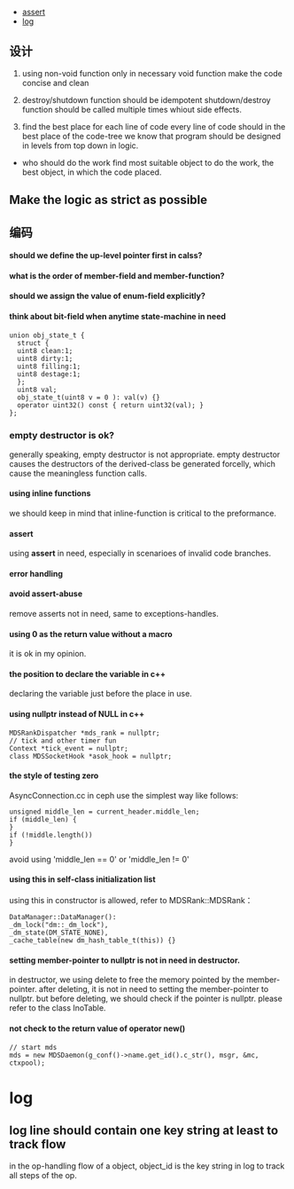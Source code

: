 - [assert](#assert)
- [log](#log)

## 设计
1. using non-void function only in necessary
void function make the code concise and clean

2. destroy/shutdown function should be idempotent
shutdown/destroy function should be called multiple times whiout side effects.

3. find the best place for each line of code
every line of code should in the best place of the code-tree
we know that program should be designed in levels from top down in logic.

- who should do the work
find most suitable object to do the work, the best object, in which the code placed.

## Make the logic as strict as possible

## 编码
#### should we define the up-level pointer first in calss?
#### what is the order of member-field and member-function?
#### should we assign the value of enum-field explicitly?
#### think about bit-field when anytime state-machine in need
```
union obj_state_t {
  struct {
  uint8 clean:1;
  uint8 dirty:1;
  uint8 filling:1;
  uint8 destage:1;
  };
  uint8 val;
  obj_state_t(uint8 v = 0 ): val(v) {}
  operator uint32() const { return uint32(val); }
};
```

### empty destructor is ok?
generally speaking, empty destructor is not appropriate.
empty destructor causes the destructors of the derived-class be generated forcelly, which cause the meaningless function calls.

#### using inline functions
we should keep in mind that inline-function is critical to the preformance.

#### assert
using **assert** in need, especially in scenarioes of invalid code branches.

#### error handling

#### avoid assert-abuse
remove asserts not in need, same to exceptions-handles.

#### using 0 as the return value without a macro
it is ok in my opinion.

#### the position to declare the variable in c++
declaring the variable just before the place in use.

#### using nullptr instead of NULL in c++
```
MDSRankDispatcher *mds_rank = nullptr;
// tick and other timer fun
Context *tick_event = nullptr;
class MDSSocketHook *asok_hook = nullptr;
```

#### the style of testing zero
AsyncConnection.cc in ceph use the simplest way like follows:
```
unsigned middle_len = current_header.middle_len;
if (middle_len) {
}
if (!middle.length())
}
```
avoid using 'middle_len == 0' or 'middle_len != 0'

#### using this in self-class initialization list
using this in constructor is allowed, refer to MDSRank::MDSRank：
```
DataManager::DataManager():
_dm_lock("dm::_dm_lock"), 
_dm_state(DM_STATE_NONE),
_cache_table(new dm_hash_table_t(this)) {}
```

#### setting member-pointer to nullptr is not in need in destructor.
in destructor, we using delete to free the memory pointed by the member-pointer.
after deleting, it is not in need to setting the member-pointer to nullptr.
but before deleting, we should check if the pointer is nullptr.
please refer to the class InoTable.

#### not check to the return value of operator new()
```
// start mds
mds = new MDSDaemon(g_conf()->name.get_id().c_str(), msgr, &mc, ctxpool);
```

# log
## log line should contain one key string at least to track flow
in the op-handling flow of a object, object_id is the key string in log to track all steps of the op.
